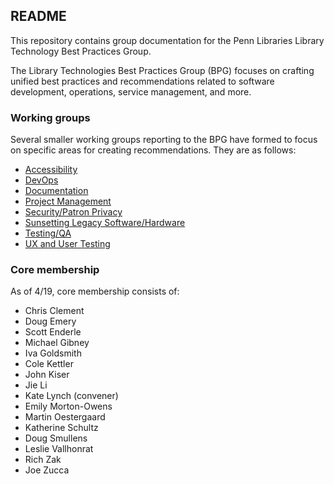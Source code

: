## README

This repository contains group documentation for the Penn Libraries Library Technology Best Practices Group.

The Library Technologies Best Practices Group (BPG) focuses on crafting unified best practices and recommendations related to software development, operations, service management, and more.

### Working groups

Several smaller working groups reporting to the BPG have formed to focus on specific areas for creating recommendations.  They are as follows:

* [Accessibility](accessibility.md)
* [DevOps](devops.md)
* [Documentation](documentation.md)
* [Project Management](project_management.md)
* [Security/Patron Privacy](security_patron_privacy.md)
* [Sunsetting Legacy Software/Hardware](sunsetting.md)
* [Testing/QA](testing.md)
* [UX and User Testing](user_testing.md)

### Core membership

As of 4/19, core membership consists of:

* Chris Clement
* Doug Emery
* Scott Enderle
* Michael Gibney
* Iva Goldsmith
* Cole Kettler
* John Kiser
* Jie Li
* Kate Lynch (convener)
* Emily Morton-Owens
* Martin Oestergaard
* Katherine Schultz
* Doug Smullens
* Leslie Vallhonrat
* Rich Zak
* Joe Zucca
